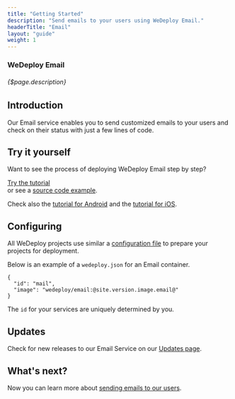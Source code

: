 ```yaml
---
title: "Getting Started"
description: "Send emails to your users using WeDeploy Email."
headerTitle: "Email"
layout: "guide"
weight: 1
---
```


### WeDeploy Email

###### {$page.description}

<article id="1">

## Introduction

Our Email service enables you to send customized emails to your users and check on their status with just a few lines of code.

</article>

<article id="2">

## Try it yourself

Want to see the process of deploying WeDeploy Email step by step?

<div class="guide-btn-cta">
  <a class="btn btn-accent btn-lg" href="/tutorials/email-web/" target="_blank">
    <span class="icon-16-external"></span>Try the tutorial
  </a>
</div>

<div class="guide-aux-cta">
	or see a <a href="https://github.com/wedeploy-examples/email-web-example" target="_blank">source code example</a>.
</div>

Check also the <a href="/tutorials/email-android/" target="_blank">tutorial for Android</a> and the <a href="/tutorials/email-ios/" target="_blank">tutorial for iOS</a>.

</article>

<article id="3">

## Configuring

<aside>

All WeDeploy projects use similar a [configuration file](/docs/configure/the-wedeployjson/) to prepare your projects for deployment.

</aside>

Below is an example of a `wedeploy.json` for an Email container.

```application/json
{
  "id": "mail",
  "image": "wedeploy/email:@site.version.image.email@"
}
```

The `id` for your services are uniquely determined by you.

</article>

<article id="4">

## Updates

Check for new releases to our Email Service on our [Updates page](/updates/services/email).

</article>

## What's next?

Now you can learn more about [sending emails to our users](/docs/email/sending-email/).
